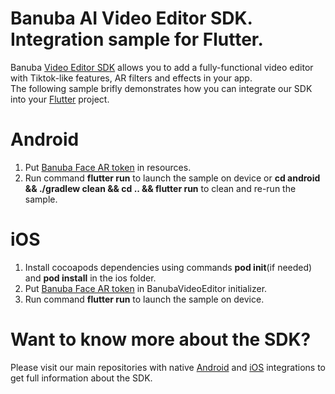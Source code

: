 # Banuba AI Video Editor SDK. Integration sample for Flutter.
Banuba [Video Editor SDK](https://www.banuba.com/video-editor-sdk) allows you to add a fully-functional video editor with Tiktok-like features, AR filters and effects in your app.   
The following sample brifly demonstrates how you can integrate our SDK into your [Flutter](https://flutter.dev/) project.  

# Android  
1. Put [Banuba Face AR token](https://github.com/Banuba/ve-sdk-flutter-integration-sample/blob/main/android/app/src/main/res/values/string.xml#L4) in resources.
1. Run command **flutter run** to launch the sample on device or **cd android && ./gradlew clean && cd .. && flutter run** to clean and re-run the sample.

# iOS  
1. Install cocoapods dependencies using commands **pod init**(if needed) and **pod install** in the ios folder.
1. Put [Banuba Face AR token](https://github.com/Banuba/ve-sdk-flutter-integration-sample/blob/main/ios/Runner/VideoEditorModule.swift#L10) in BanubaVideoEditor initializer.
1. Run command **flutter run** to launch the sample on device.

# Want to know more about the SDK?  
Please visit our main repositories with native [Android](https://github.com/Banuba/ve-sdk-android-integration-sample) and [iOS](https://github.com/Banuba/ve-sdk-ios-integration-sample) integrations to get full information about the SDK.
